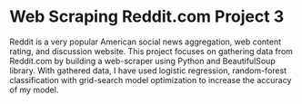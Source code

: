 # Web Scraping Reddit.com Project 3

Reddit is a very popular American social news aggregation, web content rating, and discussion website. This project focuses on gathering data from Reddit.com by building a web-scraper using Python and BeautifulSoup library. With gathered data, I have used logistic regression, random-forest classification with grid-search model optimization to increase the accuracy of my model.
